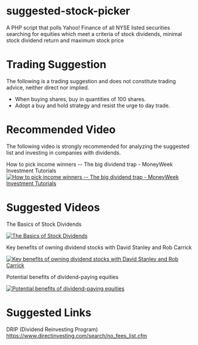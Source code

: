 suggested-stock-picker
======================

A PHP script that polls Yahoo! Finance of all NYSE listed securities searching for equities which meet a criteria of stock dividends, minimal stock dividend return and maximum stock price

Trading Suggestion
==================
The following is a trading suggestion and does not constitute trading advice, neither direct nor implied.

- When buying shares, buy in quantities of 100 shares. 
- Adopt a buy and hold strategy and resist the urge to day trade.


Recommended Video
=================

The following video is strongly recommended for analyzing the suggested list and investing in companies with dividends.

How to pick income winners -- The big dividend trap - MoneyWeek Investment Tutorials
[![How to pick income winners -- The big dividend trap - MoneyWeek Investment Tutorials](http://img.youtube.com/vi/zBEoukbuT38/0.jpg)](http://www.youtube.com/watch?v=zBEoukbuT38)

Suggested Videos
================

The Basics of Stock Dividends

[![The Basics of Stock Dividends](http://img.youtube.com/vi/nIINBjajVeA/0.jpg)](http://www.youtube.com/watch?v=nIINBjajVeA)

Key benefits of owning dividend stocks with David Stanley and Rob Carrick

[![Key benefits of owning dividend stocks with David Stanley and Rob Carrick](http://img.youtube.com/vi/Es-1gTbhTrg/0.jpg)](http://www.youtube.com/watch?v=Es-1gTbhTrg)

Potential benefits of dividend-paying equities

[![Potential benefits of dividend-paying equities](http://img.youtube.com/vi/2hwMU1F-Kis/0.jpg)](http://www.youtube.com/watch?v=2hwMU1F-Kis)




Suggested Links
===============

DRIP (Dividend Reinvesting Program)
https://www.directinvesting.com/search/no_fees_list.cfm


